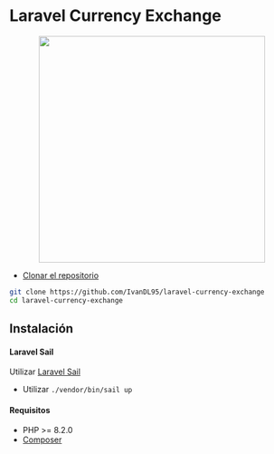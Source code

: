 # Laravel Currency Exchange

<p align="center"><a href="https://laravel.com/docs/6.x" target="_blank"><img src="https://raw.githubusercontent.com/laravel/art/master/logo-lockup/5%20SVG/2%20CMYK/1%20Full%20Color/laravel-logolockup-cmyk-red.svg" width="400"></a></p>


- [Clonar el repositorio](https://github.com/IvanDL95/laravel-currency-exchange)

```bash
git clone https://github.com/IvanDL95/laravel-currency-exchange
cd laravel-currency-exchange
```


## Instalación

#### Laravel Sail

Utilizar [Laravel Sail](https://laravel.com/docs/10.x/sail)
- Utilizar `./vendor/bin/sail up`


#### Requisitos

* PHP >= 8.2.0
* [Composer](https://getcomposer.org/)
